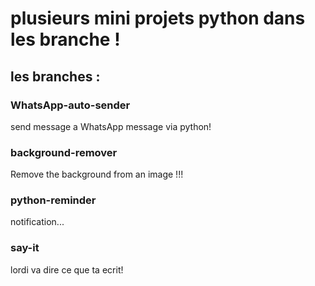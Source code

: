# plusieurs mini projets python dans les branche !

## les branches :

### WhatsApp-auto-sender
send message a WhatsApp message via python!


### background-remover
Remove the background from an image !!!

### python-reminder
notification...

### say-it
lordi va dire ce que ta ecrit!